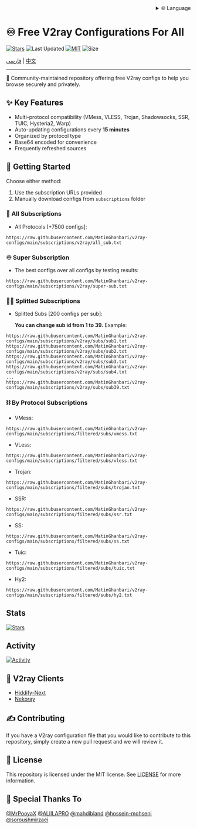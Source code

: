 
<div align="right">
  <details>
    <summary >🌐 Language</summary>
    <div>
      <div align="right">
        <p><a href="https://openaitx.github.io/view.html?user=MatinGhanbari&project=v2ray-configs&lang=en">English</a></p>
        <p><a href="https://openaitx.github.io/view.html?user=MatinGhanbari&project=v2ray-configs&lang=zh-CN">简体中文</a></p>
        <p><a href="https://openaitx.github.io/view.html?user=MatinGhanbari&project=v2ray-configs&lang=zh-TW">繁體中文</a></p>
        <p><a href="https://openaitx.github.io/view.html?user=MatinGhanbari&project=v2ray-configs&lang=ja">日本語</a></p>
        <p><a href="https://openaitx.github.io/view.html?user=MatinGhanbari&project=v2ray-configs&lang=ko">한국어</a></p>
        <p><a href="https://openaitx.github.io/view.html?user=MatinGhanbari&project=v2ray-configs&lang=hi">हिन्दी</a></p>
        <p><a href="https://openaitx.github.io/view.html?user=MatinGhanbari&project=v2ray-configs&lang=th">ไทย</a></p>
        <p><a href="https://openaitx.github.io/view.html?user=MatinGhanbari&project=v2ray-configs&lang=fr">Français</a></p>
        <p><a href="https://openaitx.github.io/view.html?user=MatinGhanbari&project=v2ray-configs&lang=de">Deutsch</a></p>
        <p><a href="https://openaitx.github.io/view.html?user=MatinGhanbari&project=v2ray-configs&lang=es">Español</a></p>
        <p><a href="https://openaitx.github.io/view.html?user=MatinGhanbari&project=v2ray-configs&lang=it">Itapano</a></p>
        <p><a href="https://openaitx.github.io/view.html?user=MatinGhanbari&project=v2ray-configs&lang=ru">Русский</a></p>
        <p><a href="https://openaitx.github.io/view.html?user=MatinGhanbari&project=v2ray-configs&lang=pt">Português</a></p>
        <p><a href="https://openaitx.github.io/view.html?user=MatinGhanbari&project=v2ray-configs&lang=nl">Nederlands</a></p>
        <p><a href="https://openaitx.github.io/view.html?user=MatinGhanbari&project=v2ray-configs&lang=pl">Polski</a></p>
        <p><a href="https://openaitx.github.io/view.html?user=MatinGhanbari&project=v2ray-configs&lang=ar">العربية</a></p>
        <p><a href="https://openaitx.github.io/view.html?user=MatinGhanbari&project=v2ray-configs&lang=fa">فارسی</a></p>
        <p><a href="https://openaitx.github.io/view.html?user=MatinGhanbari&project=v2ray-configs&lang=tr">Türkçe</a></p>
        <p><a href="https://openaitx.github.io/view.html?user=MatinGhanbari&project=v2ray-configs&lang=vi">Tiếng Việt</a></p>
        <p><a href="https://openaitx.github.io/view.html?user=MatinGhanbari&project=v2ray-configs&lang=id">Bahasa Indonesia</a></p>
      </div>
    </div>
  </details>
</div>

# ♾️ Free V2ray Configurations For All
[![Stars](https://img.shields.io/github/stars/MatinGhanbari/v2ray-configs?style=flat-square)](https://github.com/MatinGhanbari/v2ray-configs/stargazers)
![Last Updated](https://img.shields.io/github/last-commit/MatinGhanbari/v2ray-configs?style=flat-square) [![MIT](https://img.shields.io/badge/license-MIT-green?style=flat-square)](https://lbesson.mit-license.org/) ![Size](https://img.shields.io/github/repo-size/MatinGhanbari/v2ray-configs?style=flat-square)

[فارسی](https://github.com/MatinGhanbari/v2ray-configs/blob/main/docs/README/README.fa.md) | [中文](https://github.com/MatinGhanbari/v2ray-configs/blob/main/docs/README/README.zh.md)

---------

🧩 Community-maintained repository offering free V2ray configs to help you browse securely and privately.

## ✨ Key Features
- Multi-protocol compatibility (VMess, VLESS, Trojan, Shadowsocks, SSR, TUIC, Hysteria2, Warp)
- Auto-updating configurations every **15 minutes**
- Organized by protocol type
- Base64 encoded for convenience
- Frequently refreshed sources

## 🚀 Getting Started
Choose either method:
1. Use the subscription URLs provided
2. Manually download configs from `subscriptions` folder

### 🔗 All Subscriptions
- All Protocols [+7500 configs]:
```
https://raw.githubusercontent.com/MatinGhanbari/v2ray-configs/main/subscriptions/v2ray/all_sub.txt
```

### ♾️ Super Subscription
- The best configs over all configs by testing results:
```
https://raw.githubusercontent.com/MatinGhanbari/v2ray-configs/main/subscriptions/v2ray/super-sub.txt
```

### 👨‍🚀 Splitted Subscriptions

- Splitted Subs [200 configs per sub]:

    **You can change sub id from 1 to 39.** Example:
```
https://raw.githubusercontent.com/MatinGhanbari/v2ray-configs/main/subscriptions/v2ray/subs/sub1.txt
https://raw.githubusercontent.com/MatinGhanbari/v2ray-configs/main/subscriptions/v2ray/subs/sub2.txt
https://raw.githubusercontent.com/MatinGhanbari/v2ray-configs/main/subscriptions/v2ray/subs/sub3.txt
https://raw.githubusercontent.com/MatinGhanbari/v2ray-configs/main/subscriptions/v2ray/subs/sub4.txt
...
https://raw.githubusercontent.com/MatinGhanbari/v2ray-configs/main/subscriptions/v2ray/subs/sub39.txt
```

### ⛓️ By Protocol Subscriptions
- VMess: 
```
https://raw.githubusercontent.com/MatinGhanbari/v2ray-configs/main/subscriptions/filtered/subs/vmess.txt
```
- VLess: 
```
https://raw.githubusercontent.com/MatinGhanbari/v2ray-configs/main/subscriptions/filtered/subs/vless.txt
```
- Trojan: 
```
https://raw.githubusercontent.com/MatinGhanbari/v2ray-configs/main/subscriptions/filtered/subs/trojan.txt
```
- SSR: 
```
https://raw.githubusercontent.com/MatinGhanbari/v2ray-configs/main/subscriptions/filtered/subs/ssr.txt
```
- SS: 
```
https://raw.githubusercontent.com/MatinGhanbari/v2ray-configs/main/subscriptions/filtered/subs/ss.txt
```
- Tuic: 
```
https://raw.githubusercontent.com/MatinGhanbari/v2ray-configs/main/subscriptions/filtered/subs/tuic.txt
```
- Hy2: 
```
https://raw.githubusercontent.com/MatinGhanbari/v2ray-configs/main/subscriptions/filtered/subs/hy2.txt
```

## Stats
[![Stars](https://starchart.cc/MatinGhanbari/v2ray-configs.svg?variant=adaptive)](https://github.com/MatinGhanbari/v2ray-configs/stargazers)

## Activity
[![Activity](https://repobeats.axiom.co/api/embed/381408388d06985f0df2e3a83b1afcd9b3d0a696.svg "Repobeats analytics image")](#)


## 📱 V2ray Clients
- [Hiddify-Next](https://github.com/hiddify/hiddify-next)
- [Nekoray](https://github.com/MatsuriDayo/nekoray)

## ✍️ Contributing
If you have a V2ray configuration file that you would like to contribute to this repository, simply create a new pull request and we will review it.

## 📝 License
This repository is licensed under the MIT license. See [LICENSE](https://raw.githubusercontent.com/MatinGhanbari/v2ray-configs/main/LICENSE) for more information.

## 🤍 Special Thanks To
[@MrPooyaX](https://github.com/MrPooyaX)
[@ALIILAPRO](https://github.com/ALIILAPRO)
[@mahdibland](https://github.com/mahdibland)
[@hossein-mohseni](https://github.com/hossein-mohseni)
[@soroushmirzaei](https://github.com/soroushmirzaei)
